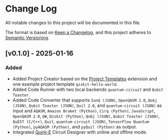 # Change Log

All notable changes to this project will be documented in this file.

The format is based on [Keep a Changelog](https://keepachangelog.com/en/1.1.0/), and this project adheres to [Semantic Versioning](https://semver.org/spec/v2.0.0.html).

## [v0.1.0] - 2025-01-16

### Added

- Added Project Creator based on the [Project Templates](https://github.com/cantonios/vscode-project-templates) extension and one example project template `qiskit-hello-world`.
- Added Code Runner with two local backends `quantum-circuit` and `Qubit Toaster`.
- Added Code Converter that supports `IonQ (JSON)`, `OpenQASM 2.0`, `Qobj (JSON)`, `Qubit Toaster (JSON)`, `Quil 2.0`, and `quantum-circuit (JSON)` as input and `AQASM`, `Amazon Braket (Python)`, `Cirq (Python)`, `JavaScript`, `OpenQASM 2.0`, `Q#`, `Qiskit (Python)`, `Qobj (JSON)`, `Qubit Toaster (JSON)`, `QuEST (C/C++)`, `Quil`, `quantum-circuit (JSON)`, `TensorFlow Quantum (Python)`, `pyAQASM (Python)`, and `pyQuil (Python)` as output.
- Integrated [Quirk-E](https://github.com/DEQSE-Project/Quirk-E) Circuit Designer with online and offline mode.
